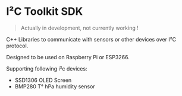 # I²C Toolkit SDK

> Actually in development, not currently working !

C++ Libraries to communicate with sensors or other devices over I²C protocol.

Designed to be used on Raspberry Pi or ESP3266.


Supporting following i²c devices:

- SSD1306 	OLED Screen
- BMP280	T° hPa humidity sensor 
